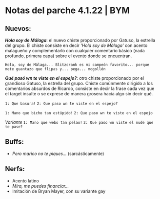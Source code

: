 # Notas del parche 4.1.22 | BYM
## Nuevos: 
 _**Hola soy de Málaga**_: el nuevo chiste proporcionado por Gatuso, la estrella del grupo. El chiste consiste en decir _'Hola soy de Málaga'_ con acento malagueño y complementarlo con cualquier comentario básico (nada profundo, primera capa) sobre el evento donde se encuentran. 

`Hola, soy de Málaga... Blitzcrank es mi campeón favorito... porque mete guantazo que flipas y... pega... mogollón`

_**Qué pasó wn te viste en el espejo?**_: otro chiste proporcionado por el grandioso Gatuso, la estrella del grupo. Chiste comúnmente dirigido a los comentarios absurdos de Ricardo, consiste en decir la frase cada vez que el target insulte o se exprese de manera grosera hacia algo sin decir qué.

`1: Que basura!` 
`2: Que paso wn te viste en el espejo?` 

`1: Mano que bicho tan estúpido!`
`2: Que paso wn te viste en el espejo`

_Variante_
`1: Mano que webo tan pelao!`
`2: Que paso wn viste el nude que te pase?`

## Buffs: 
- _Pero marico no te piques..._ (sarcásticamente)

## Nerfs:
 - Acento latino
 - _Mira, me puedes financiar..._
 - Imitación de Bryan Mayer, con su variante gay
